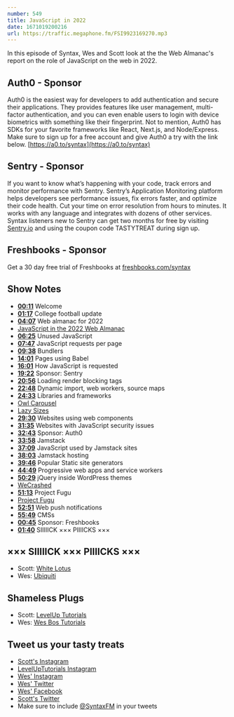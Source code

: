 ```yaml
---
number: 549
title: JavaScript in 2022
date: 1671019200216
url: https://traffic.megaphone.fm/FSI9923169270.mp3
---
```


In this episode of Syntax, Wes and Scott look at the the Web Almanac's report on the role of JavaScript on the web in 2022.

## Auth0  - Sponsor

Auth0 is the easiest way for developers to add authentication and secure their applications. They provides features like user management, multi-factor authentication, and you can even enable users to login with device biometrics with something like their fingerprint. Not to mention, Auth0 has SDKs for your favorite frameworks like React, Next.js, and Node/Express. Make sure to sign up for a free account and give Auth0 a try with the link below. [https://a0.to/syntax](https://a0.to/syntax)

## Sentry - Sponsor

If you want to know what’s happening with your code, track errors and monitor performance with Sentry. Sentry’s Application Monitoring platform helps developers see performance issues, fix errors faster, and optimize their code health. Cut your time on error resolution from hours to minutes. It works with any language and integrates with dozens of other services. Syntax listeners new to Sentry can get two months for  free by visiting [Sentry.io](https://sentry.io) and using the coupon code TASTYTREAT during sign up.

## Freshbooks - Sponsor

Get a 30 day free trial of Freshbooks at [freshbooks.com/syntax](https://freshbooks.com/syntax)

## Show Notes

* **[00:11](#t=00:11)** Welcome
* **[01:17](#t=01:17)** College football update
* **[04:07](#t=04:07)** Web almanac for 2022
* [JavaScript in the 2022 Web Almanac](https://almanac.httparchive.org/en/2022/javascript)
* **[06:25](#t=06:25)** Unused JavaScript
* **[07:47](#t=07:47)** JavaScript requests per page
* **[09:38](#t=09:38)** Bundlers
* **[14:01](#t=14:01)** Pages using Babel
* **[16:01](#t=16:01)** How JavaScript is requested
* **[19:22](#t=19:22)** Sponsor: Sentry
* **[20:56](#t=20:56)** Loading render blocking tags
* **[22:48](#t=22:48)** Dynamic import, web workers, source maps
* **[24:33](#t=24:33)** Libraries and frameworks
* [Owl Carousel](https://owlcarousel2.github.io/OwlCarousel2/)
* [Lazy Sizes](https://github.com/aFarkas/lazysizes)
* **[29:30](#t=29:30)** Websites using web components
* **[31:35](#t=31:35)** Websites with JavaScript security issues
* **[32:43](#t=32:43)** Sponsor: Auth0
* **[33:58](#t=33:58)** Jamstack
* **[37:09](#t=37:09)** JavaScript used by Jamstack sites
* **[38:03](#t=38:03)** Jamstack hosting
* **[39:46](#t=39:46)** Popular Static site generators
* **[44:49](#t=44:49)** Progressive web apps and service workers
* **[50:29](#t=50:29)** jQuery inside WordPress themes
* [WeCrashed](https://en.wikipedia.org/wiki/WeCrashed)
* **[51:13](#t=51:13)** Project Fugu
* [Project Fugu](https://developers.google.com/learn/pathways/fugu-apis)
* **[52:51](#t=52:51)** Web push notifications
* **[55:49](#t=55:49)** CMSs
* **[00:45](#t=00:45)** Sponsor: Freshbooks
* **[01:40](#t=01:40)** SIIIIICK ××× PIIIICKS ×××

## ××× SIIIIICK ××× PIIIICKS ×××

* Scott: [White Lotus](https://www.hbo.com/the-white-lotus)
* Wes: [Ubiquiti](https://www.ui.com/wi-fi)

## Shameless Plugs

* Scott: [LevelUp Tutorials](https://levelup.video)
* Wes: [Wes Bos Tutorials](https://wesbos.com/courses)

## Tweet us your tasty treats

* [Scott's Instagram](https://www.instagram.com/stolinski/)
* [LevelUpTutorials Instagram](https://www.instagram.com/LevelUpTutorials/)
* [Wes' Instagram](https://www.instagram.com/wesbos/)
* [Wes' Twitter](https://twitter.com/wesbos)
* [Wes' Facebook](https://www.facebook.com/wesbos.developer)
* [Scott's Twitter](https://twitter.com/stolinski)
* Make sure to include [@SyntaxFM](https://twitter.com/SyntaxFM) in your tweets
